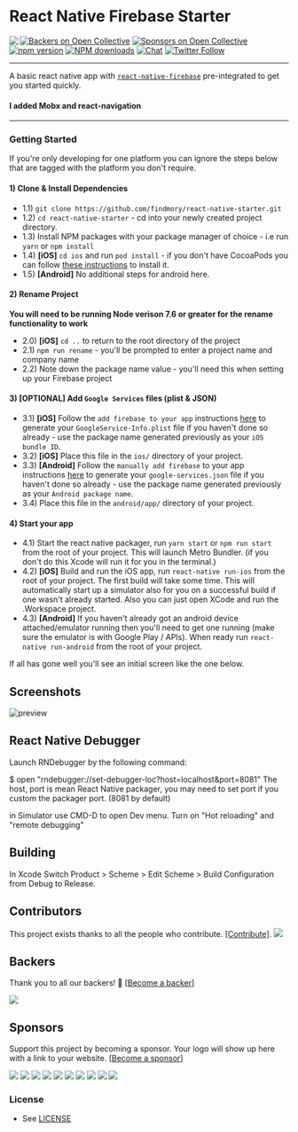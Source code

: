 # React Native Firebase Starter

<a href="https://rnfirebase.io">

<img align="left" src="http://i.imgur.com/01XQL0x.png">

</a>

[![Backers on Open Collective](https://opencollective.com/react-native-firebase/backers/badge.svg)](#backers)
[![Sponsors on Open Collective](https://opencollective.com/react-native-firebase/sponsors/badge.svg)](#sponsors)
[![npm version](https://img.shields.io/npm/v/react-native-firebase.svg?style=flat-square)](https://www.npmjs.com/package/react-native-firebase)
[![NPM downloads](https://img.shields.io/npm/dm/react-native-firebase.svg?style=flat-square)](https://www.npmjs.com/package/react-native-firebase)
[![Chat](https://img.shields.io/badge/chat-on%20discord-7289da.svg?style=flat-square)](https://discord.gg/t6bdqMs)
[![Twitter Follow](https://img.shields.io/twitter/follow/rnfirebase.svg?style=social&label=Follow)](https://twitter.com/rnfirebase)

---

A basic react native app with
[`react-native-firebase`](https://github.com/invertase/react-native-firebase)
pre-integrated to get you started quickly.

#### I added Mobx and react-navigation

---

### Getting Started

If you're only developing for one platform you can ignore the steps below that
are tagged with the platform you don't require.

#### 1) Clone & Install Dependencies

* 1.1) `git clone https://github.com/findmory/react-native-starter.git`
* 1.2) `cd react-native-starter` - cd into your newly created project directory.
* 1.3) Install NPM packages with your package manager of choice - i.e run `yarn`
  or `npm install`
* 1.4) **[iOS]** `cd ios` and run `pod install` - if you don't have CocoaPods
  you can follow
  [these instructions](https://guides.cocoapods.org/using/getting-started.html#getting-started)
  to install it.
* 1.5) **[Android]** No additional steps for android here.

#### 2) Rename Project

**You will need to be running Node verison 7.6 or greater for the rename
functionality to work**

* 2.0) **[iOS]** `cd ..` to return to the root directory of the project
* 2.1) `npm run rename` - you'll be prompted to enter a project name and company
  name
* 2.2) Note down the package name value - you'll need this when setting up your
  Firebase project

#### 3) [OPTIONAL] Add `Google Services` files (plist & JSON)

* 3.1) **[iOS]** Follow the `add firebase to your app` instructions
  [here](https://firebase.google.com/docs/ios/setup#add_firebase_to_your_app) to
  generate your `GoogleService-Info.plist` file if you haven't done so already -
  use the package name generated previously as your `iOS bundle ID`.
* 3.2) **[iOS]** Place this file in the `ios/` directory of your project.
* 3.3) **[Android]** Follow the `manually add firebase` to your app instructions
  [here](https://firebase.google.com/docs/android/setup#manually_add_firebase)
  to generate your `google-services.json` file if you haven't done so already -
  use the package name generated previously as your `Android package name`.
* 3.4) Place this file in the `android/app/` directory of your project.

#### 4) Start your app

* 4.1) Start the react native packager, run `yarn start` or `npm run start` from
  the root of your project. This will launch Metro Bundler. (if you don't do
  this Xcode will run it for you in the terminal.)
* 4.2) **[iOS]** Build and run the iOS app, run `react-native run-ios` from the
  root of your project. The first build will take some time. This will
  automatically start up a simulator also for you on a successful build if one
  wasn't already started. Also you can just open XCode and run the .Workspace
  project.
* 4.3) **[Android]** If you haven't already got an android device
  attached/emulator running then you'll need to get one running (make sure the
  emulator is with Google Play / APIs). When ready run `react-native
  run-android` from the root of your project.

If all has gone well you'll see an initial screen like the one below.

## Screenshots

![preview](https://i.imgur.com/lhXsbQp.png)

## React Native Debugger

Launch RNDebugger by the following command:

$ open "rndebugger://set-debugger-loc?host=localhost&port=8081" The host, port
is mean React Native packager, you may need to set port if you custom the
packager port. (8081 by default)

in Simulator use CMD-D to open Dev menu. Turn on "Hot reloading" and "remote
debugging"

## Building

In Xcode Switch Product > Scheme > Edit Scheme > Build Configuration from Debug
to Release.

## Contributors

This project exists thanks to all the people who contribute.
[[Contribute]](CONTRIBUTING.md).
<a href="graphs/contributors"><img src="https://opencollective.com/react-native-firebase/contributors.svg?width=890" /></a>

## Backers

Thank you to all our backers! 🙏
[[Become a backer](https://opencollective.com/react-native-firebase#backer)]

<a href="https://opencollective.com/react-native-firebase#backers" target="_blank"><img src="https://opencollective.com/react-native-firebase/backers.svg?width=890"></a>

## Sponsors

Support this project by becoming a sponsor. Your logo will show up here with a
link to your website.
[[Become a sponsor](https://opencollective.com/react-native-firebase#sponsor)]

<a href="https://opencollective.com/react-native-firebase/sponsor/0/website" target="_blank"><img src="https://opencollective.com/react-native-firebase/sponsor/0/avatar.svg"></a>
<a href="https://opencollective.com/react-native-firebase/sponsor/1/website" target="_blank"><img src="https://opencollective.com/react-native-firebase/sponsor/1/avatar.svg"></a>
<a href="https://opencollective.com/react-native-firebase/sponsor/2/website" target="_blank"><img src="https://opencollective.com/react-native-firebase/sponsor/2/avatar.svg"></a>
<a href="https://opencollective.com/react-native-firebase/sponsor/3/website" target="_blank"><img src="https://opencollective.com/react-native-firebase/sponsor/3/avatar.svg"></a>
<a href="https://opencollective.com/react-native-firebase/sponsor/4/website" target="_blank"><img src="https://opencollective.com/react-native-firebase/sponsor/4/avatar.svg"></a>
<a href="https://opencollective.com/react-native-firebase/sponsor/5/website" target="_blank"><img src="https://opencollective.com/react-native-firebase/sponsor/5/avatar.svg"></a>
<a href="https://opencollective.com/react-native-firebase/sponsor/6/website" target="_blank"><img src="https://opencollective.com/react-native-firebase/sponsor/6/avatar.svg"></a>
<a href="https://opencollective.com/react-native-firebase/sponsor/7/website" target="_blank"><img src="https://opencollective.com/react-native-firebase/sponsor/7/avatar.svg"></a>
<a href="https://opencollective.com/react-native-firebase/sponsor/8/website" target="_blank"><img src="https://opencollective.com/react-native-firebase/sponsor/8/avatar.svg"></a>
<a href="https://opencollective.com/react-native-firebase/sponsor/9/website" target="_blank"><img src="https://opencollective.com/react-native-firebase/sponsor/9/avatar.svg"></a>

### License

* See [LICENSE](/LICENSE)
